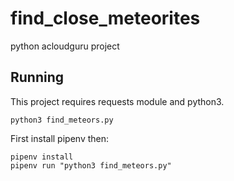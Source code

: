 # find_close_meteorites
python acloudguru project

## Running

This project requires requests module and python3.

`python3 find_meteors.py`

First install pipenv then:
```
pipenv install
pipenv run "python3 find_meteors.py"

```
